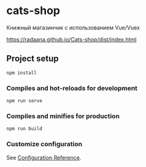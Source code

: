 # cats-shop

Книжный магазинчик с использованием Vue/Vuex

https://radaana.github.io/Cats-shop/dist/index.html

## Project setup
```
npm install
```

### Compiles and hot-reloads for development
```
npm run serve
```

### Compiles and minifies for production
```
npm run build
```

### Customize configuration
See [Configuration Reference](https://cli.vuejs.org/config/).
